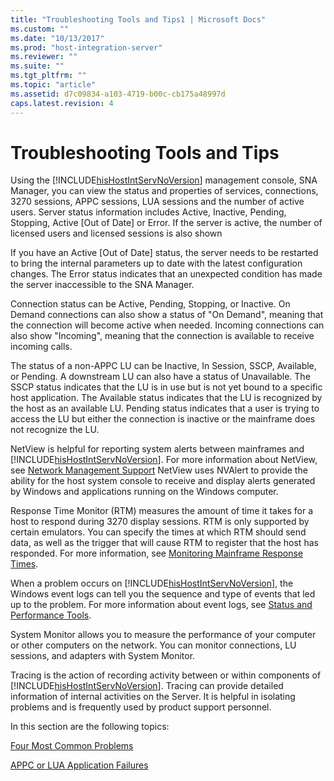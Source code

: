 ```yaml
---
title: "Troubleshooting Tools and Tips1 | Microsoft Docs"
ms.custom: ""
ms.date: "10/13/2017"
ms.prod: "host-integration-server"
ms.reviewer: ""
ms.suite: ""
ms.tgt_pltfrm: ""
ms.topic: "article"
ms.assetid: d7c09834-a103-4719-b00c-cb175a48997d
caps.latest.revision: 4
---
```

# Troubleshooting Tools and Tips
Using the [!INCLUDE[hisHostIntServNoVersion](../core/includes/hishostintservnoversion-md.md)] management console, SNA Manager, you can view the status and properties of services, connections, 3270 sessions, APPC sessions, LUA sessions and the number of active users. Server status information includes Active, Inactive, Pending, Stopping, Active [Out of Date] or Error. If the server is active, the number of licensed users and licensed sessions is also shown  
  
 If you have an Active [Out of Date] status, the server needs to be restarted to bring the internal parameters up to date with the latest configuration changes. The Error status indicates that an unexpected condition has made the server inaccessible to the SNA Manager.  
  
 Connection status can be Active, Pending, Stopping, or Inactive. On Demand connections can also show a status of "On Demand", meaning that the connection will become active when needed. Incoming connections can also show "Incoming", meaning that the connection is available to receive incoming calls.  
  
 The status of a non-APPC LU can be Inactive, In Session, SSCP, Available, or Pending. A downstream LU can also have a status of Unavailable. The SSCP status indicates that the LU is in use but is not yet bound to a specific host application. The Available status indicates that the LU is recognized by the host as an available LU. Pending status indicates that a user is trying to access the LU but either the connection is inactive or the mainframe does not recognize the LU.  
  
 NetView is helpful for reporting system alerts between mainframes and [!INCLUDE[hisHostIntServNoVersion](../core/includes/hishostintservnoversion-md.md)]. For more information about NetView, see [Network Management Support](../core/network-management-support.md) NetView uses NVAlert to provide the ability for the host system console to receive and display alerts generated by Windows and applications running on the Windows computer.  
  
 Response Time Monitor (RTM) measures the amount of time it takes for a host to respond during 3270 display sessions. RTM is only supported by certain emulators. You can specify the times at which RTM should send data, as well as the trigger that will cause RTM to register that the host has responded. For more information, see [Monitoring Mainframe Response Times](../core/monitoring-mainframe-response-times.md).  
  
 When a problem occurs on [!INCLUDE[hisHostIntServNoVersion](../core/includes/hishostintservnoversion-md.md)], the Windows event logs can tell you the sequence and type of events that led up to the problem. For more information about event logs, see [Status and Performance Tools](../core/status-and-performance-tools.md).  
  
 System Monitor allows you to measure the performance of your computer or other computers on the network. You can monitor connections, LU sessions, and adapters with System Monitor.  
  
 Tracing is the action of recording activity between or within components of [!INCLUDE[hisHostIntServNoVersion](../core/includes/hishostintservnoversion-md.md)]. Tracing can provide detailed information of internal activities on the Server. It is helpful in isolating problems and is frequently used by product support personnel.  
  
 In this section are the following topics:  
  
 [Four Most Common Problems](../core/four-most-common-problems.md)  
  
 [APPC or LUA Application Failures](../core/appc-or-lua-application-failures.md)